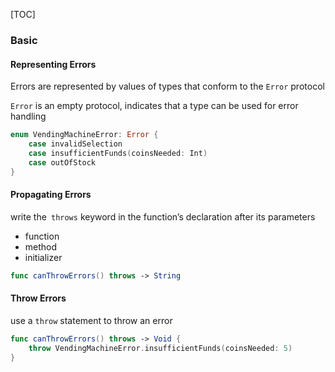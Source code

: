 [TOC]

### Basic

#### Representing Errors

Errors are represented by values of types that conform to the ``Error`` protocol

``Error``  is an empty protocol,  indicates that a type can be used for error handling

```swift
enum VendingMachineError: Error {
    case invalidSelection
    case insufficientFunds(coinsNeeded: Int)
    case outOfStock
}
```

#### Propagating Errors

write the`` throws`` keyword in the function’s declaration after its parameters

- function
- method
- initializer

```swift
func canThrowErrors() throws -> String
```

#### Throw Errors

use a ``throw`` statement to throw an error

```swift
func canThrowErrors() throws -> Void {
    throw VendingMachineError.insufficientFunds(coinsNeeded: 5)
}
```

